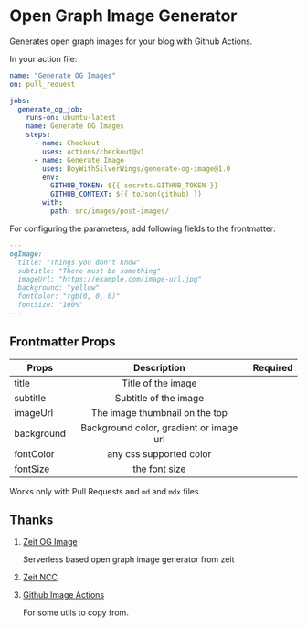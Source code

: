 # Open Graph Image Generator

Generates open graph images for your blog with Github Actions.

In your action file:

```yml
name: "Generate OG Images"
on: pull_request

jobs:
  generate_og_job:
    runs-on: ubuntu-latest
    name: Generate OG Images
    steps:
      - name: Checkout
        uses: actions/checkout@v1
      - name: Generate Image
        uses: BoyWithSilverWings/generate-og-image@1.0
        env:
          GITHUB_TOKEN: ${{ secrets.GITHUB_TOKEN }}
          GITHUB_CONTEXT: ${{ toJson(github) }}
        with:
          path: src/images/post-images/
```

For configuring the parameters, add following fields to the frontmatter:

```md
---
ogImage:
  title: "Things you don't know"
  subtitle: "There must be something"
  imageUrl: "https://example.com/image-url.jpg"
  background: "yellow"
  fontColor: "rgb(0, 0, 0)"
  fontSize: "100%"
---
```

## Frontmatter Props

| Props      |               Description               | Required |
| ---------- | :-------------------------------------: | -------: |
| title      |           Title of the image            |          |
| subtitle   |          Subtitle of the image          |          |
| imageUrl   |     The image thumbnail on the top      |          |
| background | Background color, gradient or image url |
| fontColor  |         any css supported color         |
| fontSize   |              the font size              |

Works only with Pull Requests and `md` and `mdx` files.

## Thanks

1. [Zeit OG Image](https://github.com/zeit/og-image)

   Serverless based open graph image generator from zeit

2. [Zeit NCC](Compiler)

3. [Github Image Actions](https://github.com/calibreapp/image-actions)

   For some utils to copy from.
